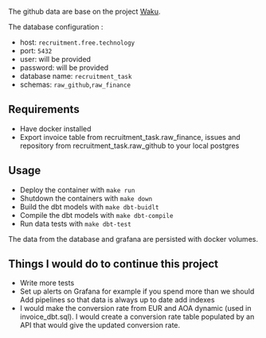 The github data are base on the project [Waku](https://github.com/waku-org/).

The database configuration :
* host: `recruitment.free.technology`
* port: `5432`
* user: will be provided
* password: will be provided
* database name: `recruitment_task`
* schemas: `raw_github`,`raw_finance`


## Requirements

* Have docker installed
* Export invoice table from recruitment_task.raw_finance, issues and repository from recruitment_task.raw_github to your local postgres

## Usage

* Deploy the container with `make run`
* Shutdown the containers with `make down`
* Build the dbt models with `make dbt-buidlt`
* Compile the dbt models with `make dbt-compile`
* Run data tests with  `make dbt-test`

The data from the database and grafana are persisted with docker volumes.

## Things I would do to continue this project 

- Write more tests
- Set up alerts on Grafana for example if you spend more than we should 
Add pipelines so that data is always up to date
add indexes 
- I would make the conversion rate from EUR and AOA dynamic (used in invoice_dbt.sql). I would create a conversion rate table populated by an API that would give the updated conversion rate. 